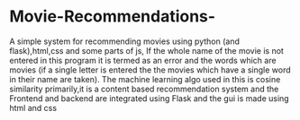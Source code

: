 # Movie-Recommendations-
A simple system for recommending movies using python (and flask),html,css and some parts of js,
 If the whole name of the movie is not entered in this program it is termed as an error and the words which are movies (if a single letter is entered the the movies which have a single word in their name are taken). 
 The machine learning algo used in this is cosine similarity primarily,it is a content based recommendation system and the Frontend and backend are integrated using Flask and the gui is made using html and css
